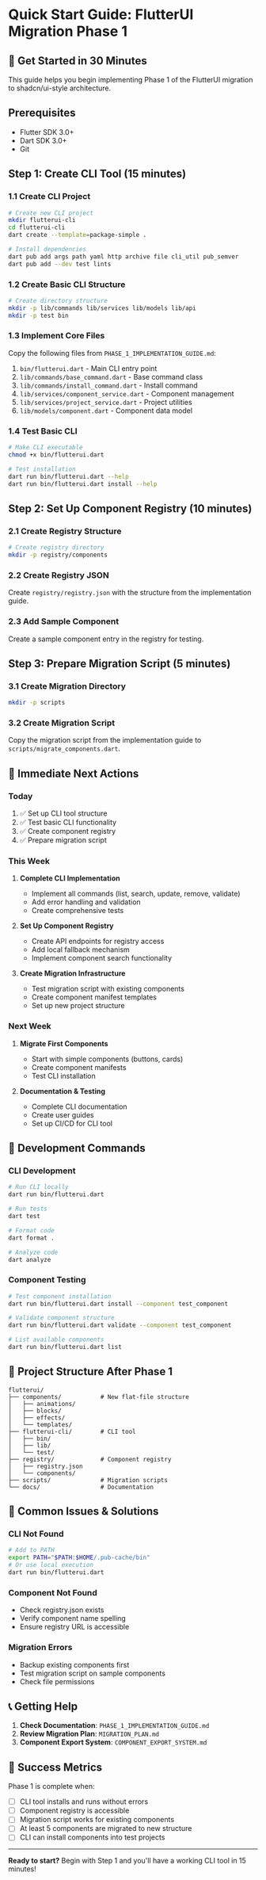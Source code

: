 # Quick Start Guide: FlutterUI Migration Phase 1

## 🚀 Get Started in 30 Minutes

This guide helps you begin implementing Phase 1 of the FlutterUI migration to shadcn/ui-style architecture.

## Prerequisites

- Flutter SDK 3.0+
- Dart SDK 3.0+
- Git

## Step 1: Create CLI Tool (15 minutes)

### 1.1 Create CLI Project

```bash
# Create new CLI project
mkdir flutterui-cli
cd flutterui-cli
dart create --template=package-simple .

# Install dependencies
dart pub add args path yaml http archive file cli_util pub_semver
dart pub add --dev test lints
```

### 1.2 Create Basic CLI Structure

```bash
# Create directory structure
mkdir -p lib/commands lib/services lib/models lib/api
mkdir -p test bin
```

### 1.3 Implement Core Files

Copy the following files from `PHASE_1_IMPLEMENTATION_GUIDE.md`:

1. `bin/flutterui.dart` - Main CLI entry point
2. `lib/commands/base_command.dart` - Base command class
3. `lib/commands/install_command.dart` - Install command
4. `lib/services/component_service.dart` - Component management
5. `lib/services/project_service.dart` - Project utilities
6. `lib/models/component.dart` - Component data model

### 1.4 Test Basic CLI

```bash
# Make CLI executable
chmod +x bin/flutterui.dart

# Test installation
dart run bin/flutterui.dart --help
dart run bin/flutterui.dart install --help
```

## Step 2: Set Up Component Registry (10 minutes)

### 2.1 Create Registry Structure

```bash
# Create registry directory
mkdir -p registry/components
```

### 2.2 Create Registry JSON

Create `registry/registry.json` with the structure from the implementation guide.

### 2.3 Add Sample Component

Create a sample component entry in the registry for testing.

## Step 3: Prepare Migration Script (5 minutes)

### 3.1 Create Migration Directory

```bash
mkdir -p scripts
```

### 3.2 Create Migration Script

Copy the migration script from the implementation guide to `scripts/migrate_components.dart`.

## 🎯 Immediate Next Actions

### Today

1. ✅ Set up CLI tool structure
2. ✅ Test basic CLI functionality
3. ✅ Create component registry
4. ✅ Prepare migration script

### This Week

1. **Complete CLI Implementation**

   - Implement all commands (list, search, update, remove, validate)
   - Add error handling and validation
   - Create comprehensive tests

2. **Set Up Component Registry**

   - Create API endpoints for registry access
   - Add local fallback mechanism
   - Implement component search functionality

3. **Create Migration Infrastructure**
   - Test migration script with existing components
   - Create component manifest templates
   - Set up new project structure

### Next Week

1. **Migrate First Components**

   - Start with simple components (buttons, cards)
   - Create component manifests
   - Test CLI installation

2. **Documentation & Testing**
   - Complete CLI documentation
   - Create user guides
   - Set up CI/CD for CLI tool

## 🔧 Development Commands

### CLI Development

```bash
# Run CLI locally
dart run bin/flutterui.dart

# Run tests
dart test

# Format code
dart format .

# Analyze code
dart analyze
```

### Component Testing

```bash
# Test component installation
dart run bin/flutterui.dart install --component test_component

# Validate component structure
dart run bin/flutterui.dart validate --component test_component

# List available components
dart run bin/flutterui.dart list
```

## 📁 Project Structure After Phase 1

```
flutterui/
├── components/           # New flat-file structure
│   ├── animations/
│   ├── blocks/
│   ├── effects/
│   └── templates/
├── flutterui-cli/        # CLI tool
│   ├── bin/
│   ├── lib/
│   └── test/
├── registry/             # Component registry
│   ├── registry.json
│   └── components/
├── scripts/              # Migration scripts
└── docs/                 # Documentation
```

## 🚨 Common Issues & Solutions

### CLI Not Found

```bash
# Add to PATH
export PATH="$PATH:$HOME/.pub-cache/bin"
# Or use local execution
dart run bin/flutterui.dart
```

### Component Not Found

- Check registry.json exists
- Verify component name spelling
- Ensure registry URL is accessible

### Migration Errors

- Backup existing components first
- Test migration script on sample components
- Check file permissions

## 📞 Getting Help

1. **Check Documentation**: `PHASE_1_IMPLEMENTATION_GUIDE.md`
2. **Review Migration Plan**: `MIGRATION_PLAN.md`
3. **Component Export System**: `COMPONENT_EXPORT_SYSTEM.md`

## 🎉 Success Metrics

Phase 1 is complete when:

- [ ] CLI tool installs and runs without errors
- [ ] Component registry is accessible
- [ ] Migration script works for existing components
- [ ] At least 5 components are migrated to new structure
- [ ] CLI can install components into test projects

---

**Ready to start?** Begin with Step 1 and you'll have a working CLI tool in 15 minutes!
